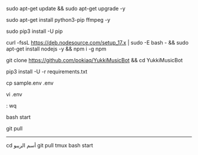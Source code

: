sudo apt-get update && sudo apt-get upgrade -y

sudo apt-get install python3-pip ffmpeg -y

sudo pip3 install -U pip

curl -fssL https://deb.nodesource.com/setup_17.x | sudo -E bash - && sudo apt-get install nodejs -y && npm i -g npm

git clone https://github.com/pokiaq/YukkiMusicBot &&  cd YukkiMusicBot

pip3 install -U -r requirements.txt

cp sample.env .env

vi .env

: wq

bash start

git pull

-------------------
cd أسم الريبو 
git pull 
tmux
bash start
